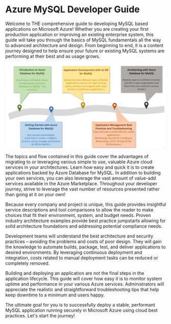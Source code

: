 # Azure MySQL Developer Guide

Welcome to THE comprehensive guide to developing MySQL based applications on Microsoft Azure! Whether you are creating your first production application or improving an existing enterprise system, this guide will take you through the basics of MySQL fundamentals all the way to advanced architecture and design. From beginning to end, it is a content journey designed to help ensure your future or existing MySQL systems are performing at their best and as usage grows.

![The diagram shows the progression of development evolution in the guide.](media/mysql-journey.png "MySQL Journey")

The topics and flow contained in this guide cover the advantages of migrating to or leveraging various simple to use, valuable Azure cloud services in your architectures. Learn how easy and quick it is to create applications backed by Azure Database for MySQL. In addition to building your own services, you can also leverage the vast amount of value-add services available in the Azure Marketplace. Throughout your developer journey, strive to leverage the vast number of resources presented rather than going at it on your own!

Because every company and project is unique, this guide provides insightful service descriptions and tool comparisons to allow the reader to make choices that fit their environment, system, and budget needs. Proven industry architecture examples provide best practice jumpstarts allowing for solid architecture foundations and addressing potential compliance needs.

Development teams will understand the best architecture and security practices – avoiding the problems and costs of poor design. They will gain the knowledge to automate builds, package, test, and deliver applications to desired environments. By leveraging continuous deployment and integration, costs related to manual deployment tasks can be reduced or completely removed.

Building and deploying an application are not the final steps in the application lifecycle. This guide will cover how easy it is to monitor system uptime and performance in your various Azure services. Administrators will appreciate the realistic and straightforward troubleshooting tips that help keep downtime to a minimum and users happy.

The ultimate goal for you is to successfully deploy a stable, performant MySQL application running securely in Microsoft Azure using cloud best practices. Let's start the journey!
